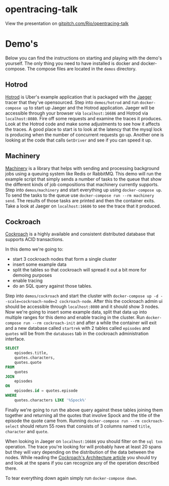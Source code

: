 # opentracing-talk

View the presentation on [gitpitch.com/Rio/opentracing-talk](https://gitpitch.com/Rio/opentracing-talk)

# Demo's

Below you can find the instructions on starting and playing with the demo's yourself.
The only thing you need to have installed is docker and docker-compose.
The compose files are located in the `demos` directory.

## Hotrod

[Hotrod](https://github.com/jaegertracing/jaeger/tree/master/examples/hotrod) is Uber's example application that is packaged with the [Jaeger](https://jaegertracing.io) tracer that they've opensourced.
Step into `demos/hotrod` and run `docker-compose up` to start up Jaeger and the Hotrod application.
Jaeger will be accessible through your browser via `localhost:16686` and Hotrod via `localhost:8080`.
Fire off some requests and examine the traces it produces. Look at the Hotrod code and make some adjustments to see how it affects the traces.
A good place to start is to look at the latency that the mysql lock is producing when the number of concurrent requests go up. Another one is looking at the code that calls `GetDriver` and see if you can speed it up.

## Machinery

[Machinery](https://github.com/RichardKnop/machinery) is a library that helps with sending and processing background jobs using a queuing system like Redis or RabbitMQ. This demo will run the example script that simply sends
a number of tasks to the queue that show the different kinds of job compositions that machinery currently supports.
Step into `demos/machinery` and start everything up using `docker-compose up`. To send the tasks to the queue use `docker-compose run --rm machinery send`.
The results of those tasks are printed and then the container exits. Take a look at Jaeger on `localhost:16686` to see the trace that it produced.

## Cockroach

[Cockroach](https://cockroachlabs.com) is a highly available and consistent distributed database that supports ACID transactions.

In this demo we're going to:
- start 3 cockroach nodes that form a single cluster
- insert some example data
- split the tables so that cockroach will spread it out a bit more for demoing purposes
- enable tracing
- do an SQL query against those tables.

Step into `demos/cockroach` and start the cluster with `docker-compose up -d --scale=cockroach-node=2 cockroach-node`. After this the cockroach admin ui should be accessible through `localhost:8080` and it should show 3 nodes.
Now we're going to insert some example data, split that data up into multiple ranges for this demo and enable tracing in the cluster. Run `docker-compose run --rm cockroach-init` and after a while the container will exit and a new database called `startrek` with 2 tables called `episodes` and `quotes` will be from the `databases` tab in the cockroach administration interface.

```sql
SELECT
	episodes.title,
	quotes.characters,
	quotes.quote
FROM
	quotes 
JOIN
	episodes
ON
	episodes.id = quotes.episode
WHERE 
	quotes.characters LIKE '%Spock%'

```

Finally we're going to run the above query against these tables joining them together and returning all the quotes that involve Spock and the title of the episode the quote came from.
Running `docker-compose run --rm cockroach-select` should return 55 rows that consists of 3 columns named `title`, `character` and `quote`.

When looking in Jaeger on `localhost:16686` you should filter on the `sql txn` operation. The trace you're looking for will probably have at least 20 spans but they will vary depending on the distribution of the data between the nodes. While reading the [Cockroach's Architecture article](https://www.cockroachlabs.com/docs/stable/architecture/overview.html) you should try and look at the spans if you can recognize any of the operation described there.

To tear everything down again simply run `docker-compose down`.